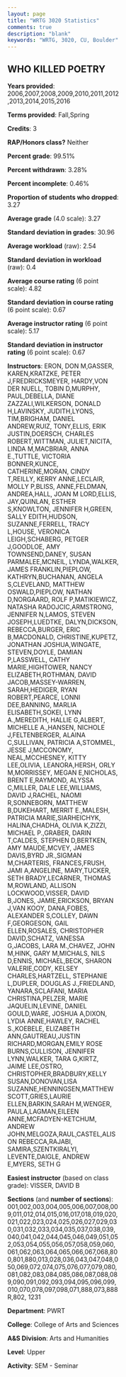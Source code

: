 ```yaml
---
layout: page
title: "WRTG 3020 Statistics"
comments: true
description: "blank"
keywords: "WRTG, 3020, CU, Boulder"
--- 
```

<head>
<script src="https://ajax.googleapis.com/ajax/libs/jquery/2.1.3/jquery.min.js"></script>
<script src="https://dl.dropboxusercontent.com/s/pc42nxpaw1ea4o9/highcharts.js?dl=0"></script>
<!-- <script src="../assets/js/highcharts.js"></script> -->
<style type="text/css">@font-face {
	font-family: "Bebas Neue";
	src: url(https://www.filehosting.org/file/details/544349/BebasNeue%20Regular.otf) format("opentype");
	}
	h1.Bebas { 
		font-family: "Bebas Neue", Verdana, Tahoma;
	}
</style>
</head>
<body>
	<div id="container" style="float: right; width: 45%; height: 88%; margin-left: 2.5%; margin-right: 2.5%;"></div>
	<script language="JavaScript">
		$(document).ready(function() {
		var chart = {type: 'column'};
		var title = {text: 'Grade Distribution'};
		var xAxis = {categories: ['A','B','C','D','F'],crosshair: true};
		var yAxis = {min: 0,title: {text: 'Percentage'}};
		var tooltip = {headerFormat: '<center><b><span style="font-size:20px">{point.key}</span></b></center>',
		               pointFormat: '<td style="padding:0"><b>{point.y:.1f}%</b></td>',
		               footerFormat: '</table>',shared: true,useHTML: true};
		var plotOptions = {column: {pointPadding: 0.0,borderWidth: 0}};  
		var credits = {enabled: false};var series= [{name: 'Percent',data: [44.46,45.31,7.49,0.92,1.83,]}];
		var json = {};
		json.chart = chart;
		json.title = title;
		json.tooltip = tooltip;
		json.xAxis = xAxis;
		json.yAxis = yAxis;  
		json.series = series;
		json.plotOptions = plotOptions;  
		json.credits = credits;
		$('#container').highcharts(json);
	});
	</script>
</body>
			   
## WHO KILLED POETRY

**Years provided**: 2006,2007,2008,2009,2010,2011,2012,2013,2014,2015,2016

**Terms provided**: Fall,Spring

**Credits**: 3

**RAP/Honors class?** Neither

**Percent grade**: 99.51%

**Percent withdrawn**: 3.28%

**Percent incomplete**: 0.46%

**Proportion of students who dropped**: 3.27

**Average grade** (4.0 scale): 3.27

**Standard deviation in grades**: 30.96

**Average workload** (raw): 2.54

**Standard deviation in workload** (raw): 0.4

**Average course rating** (6 point scale): 4.82

**Standard deviation in course rating** (6 point scale): 0.67

**Average instructor rating** (6 point scale): 5.17

**Standard deviation in instructor rating** (6 point scale): 0.67

**Instructors**: ERON, DON M,GASSER, KAREN,KRATZKE, PETER J,FREDRICKSMEYER, HARDY,VON DER NUELL, TOBIN D,MURPHY, PAUL,DEBELLA, DIANE ZAZZALI,WILKERSON, DONALD H,LAVINSKY, JUDITH,LYONS, TIM,BRIGHAM, DANIEL ANDREW,RUIZ, TONY,ELLIS, ERIK JUSTIN,DOERSCH, CHARLES ROBERT,WITTMAN, JULIET,NICITA, LINDA M,MACBRIAR, ANNA E.,TUTTLE, VICTORIA BONNER,KUNCE, CATHERINE,MORAN, CINDY T,REILLY, KERRY ANNE,LECLAIR, MOLLY P,BLISS, ANNE,FELDMAN, ANDREA,HALL, JOAN M LORD,ELLIS, JAY,QUINLAN, ESTHER S,KNOWLTON, JENNIFER H,GREEN, SALLY EDITH,HUDSON, SUZANNE,FERRELL, TRACY L,HOUSE, VERONICA LEIGH,SCHABERG, PETGER J,GOODLOE, AMY TOWNSEND,DANEY, SUSAN PARMALEE,MCNEIL, LYNDA,WALKER, JAMES FRANKLIN,PIEPLOW, KATHRYN,BUCHANAN, ANGELA S,CLEVELAND, MATTHEW OSWALD,PIEPLOW, NATHAN D,NORGAARD, ROLF P,MATIKIEWICZ, NATASHA RADOJCIC,ARMSTRONG, JENNIFER N,LAMOS, STEVEN JOSEPH,LUEDTKE, DALYN,DICKSON, REBECCA,BURGER, ERIC B,MACDONALD, CHRISTINE,KUPETZ, JONATHAN JOSHUA,WINGATE, STEVEN,DOYLE, DAMIAN P,LASSWELL, CATHY MARIE,HIGHTOWER, NANCY ELIZABETH,ROTHMAN, DAVID JACOB,MASSEY-WARREN, SARAH,HEDIGER, RYAN ROBERT,PEARCE, LONNI DEE,BANNING, MARLIA ELISABETH,SOKEI, LYNN A.,MEREDITH, HALLIE G,ALBERT, MICHELLE A.,HANSEN, NICHOLE J,FELTENBERGER, ALAINA C,SULLIVAN, PATRICIA A,STOMMEL, JESSE J,MCCONOMY, NEAL,MCCHESNEY, KITTY LEE,OLIVIA, LEANORA,HERSH, ORLY M,MORRISSEY, MEGAN E,NICHOLAS, BRENT E,RAYMOND, ALYSSA C,MILLER, DALE LEE,WILLIAMS, DAVID J,RACHEL, NAOMI R,SONNEBORN, MATTHEW B,DUKEHART, MERRIT E.,MALESH, PATRICIA MARIE,SIARHEICHYK, HALINA,CHADHA, OLIVIA K,ZIZZI, MICHAEL P.,GRABER, DARIN T,CALDES, STEPHEN D,BERTKEN, AMY MAUDE,MCVEY, JAMES DAVIS,BYRD JR.,SIGMAN M,CHARTERIS, FRANCES,FRUSH, JAMI A,ANGELINE, MARY,TUCKER, SETH BRADY,LECARNER, THOMAS M,ROWLAND, ALLISON LOCKWOOD,VISSER, DAVID B,JONES, JAMIE,ERICKSON, BRYAN J,VAN KOOY, DANA,FOBES, ALEXANDER S,COLLEY, DAWN F,GEORGESON, GAIL ELLEN,ROSALES, CHRISTOPHER DAVID,SCHATZ, VANESSA G,JACOBS, LARA M.,CHAVEZ, JOHN M,HINK, GARY M,MICHALS, NILS D,ENNIS, MICHAEL,BECK, SHARON VALERIE,CODY, KELSEY CHARLES,HARTZELL, STEPHANIE L,DUPLER, DOUGLAS J.,FRIEDLAND, YANARA,SCLAFANI, MARIA CHRISTINA,PELZER, MARIE JAQUELIN,LEVINE, DANIEL GOULD,WARE, JOSHUA A,DIXON, LYDIA ANNE,HAWLEY, RACHEL S.,KOEBELE, ELIZABETH ANN,GAUTREAU,JUSTIN RICHARD,MORGAN,EMILY ROSE BURNS,CULLISON, JENNIFER LYNN,WALKER, TARA G,KIRTZ, JAIME LEE,OSTRO, CHRISTOPHER,BRADBURY,KELLY SUSAN,DONOVAN,LISA SUZANNE,HENNINGSEN,MATTHEW SCOTT,GRIES,LAURIE ELLEN,BARKIN,SARAH M,WENGER, PAULA,LAGMAN,EILEEN ANNE,MCFADYEN-KETCHUM, ANDREW JOHN,MELGOZA,RAUL,CASTEL,ALISON REBECCA,RAJABI, SAMIRA,SZENTKIRALYI, LEVENTE,DAIGLE, ANDREW E,MYERS, SETH G

**Easiest instructor** (based on class grade): VISSER, DAVID B

**Sections** (and **number of sections**): 001,002,003,004,005,006,007,008,009,011,012,014,015,016,017,018,019,020,021,022,023,024,025,026,027,029,030,031,032,033,034,035,037,038,039,040,041,042,044,045,046,049,051,052,053,054,055,056,057,058,059,060,061,062,063,064,065,066,067,068,800,801,880,013,028,036,043,047,048,050,069,072,074,075,076,077,079,080,081,082,083,084,085,086,087,088,089,090,091,092,093,094,095,096,099,010,070,078,097,098,071,888,073,888R,802, 1231

**Department**: PWRT

**College**: College of Arts and Sciences

**A&S Division**: Arts and Humanities

**Level**: Upper

**Activity**: SEM - Seminar